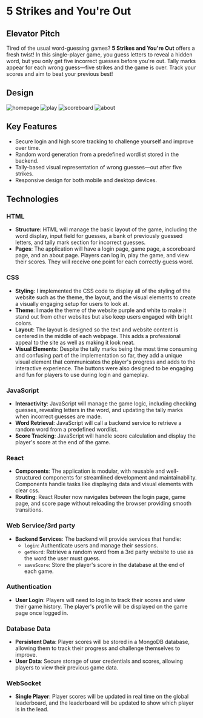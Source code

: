 # 5 Strikes and You're Out

## Elevator Pitch
Tired of the usual word-guessing games? **5 Strikes and You're Out** offers a fresh twist! In this single-player game, you guess letters to reveal a hidden word, but you only get five incorrect guesses before you're out. Tally marks appear for each wrong guess—five strikes and the game is over. Track your scores and aim to beat your previous best!

## Design
![homepage](https://github.com/user-attachments/assets/14978670-3b62-45b4-a971-e194c17e692a)
![play](https://github.com/user-attachments/assets/653d341c-7fa7-4fe4-8e1a-652fd874f418)
![scoreboard](https://github.com/user-attachments/assets/c3c1c4d0-63c1-4a9e-b9e4-8a8b201ddd1d)
![about](https://github.com/user-attachments/assets/cd5bd1be-8fe8-4926-9545-cf3300b27caf)

## Key Features
- Secure login and high score tracking to challenge yourself and improve over time. 
- Random word generation from a predefined wordlist stored in the backend.
- Tally-based visual representation of wrong guesses—out after five strikes.
- Responsive design for both mobile and desktop devices.

## Technologies

### HTML
- **Structure**: HTML will manage the basic layout of the game, including the word display, input field for guesses, a bank of previously guessed letters, and tally mark section for incorrect guesses.
- **Pages**: The application will have a login page, game page, a scoreboard page, and an about page. Players can log in, play the game, and view their scores. They will receive one point for each correctly guess word. 

### CSS
- **Styling**: I implemented the CSS code to display all of the styling of the website such as the theme, the layout, and the visual elements to create a visually engaging setup for users to look at.
- **Theme**: I made the theme of the website purple and white to make it stand out from other websites but also keep users engaged with bright colors.
- **Layout**: The layout is designed so the text and website content is centered in the middle of each webpage. This adds a professional appeal to the site as well as making it look neat.
- **Visual Elements**: Despite the tally marks being the most time consuming and confusing part of the implementation so far, they add a unique visual element that communicates the player's progress and adds to the interactive experience. The buttons were also designed to be engaging and fun for players to use during login and gameplay.

### JavaScript
- **Interactivity**: JavaScript will manage the game logic, including checking guesses, revealing letters in the word, and updating the tally marks when incorrect guesses are made.
- **Word Retrieval**: JavaScript will call a backend service to retrieve a random word from a predefined wordlist.
- **Score Tracking**: JavaScript will handle score calculation and display the player's score at the end of the game.

### React
- **Components**: The application is modular, with reusable and well-structured components for streamlined development and maintainability. Components handle tasks like displaying data and visual elements with clear css.
- **Routing**: React Router now navigates between the login page, game page, and score page without reloading the browser providing smooth transitions.

### Web Service/3rd party
- **Backend Services**: The backend will provide services that handle:
  - `login`: Authenticate users and manage their sessions.
  - `getWord`: Retrieve a random word from a 3rd party website to use as the word the user must guess.
  - `saveScore`: Store the player's score in the database at the end of each game.

### Authentication
- **User Login**: Players will need to log in to track their scores and view their game history. The player's profile will be displayed on the game page once logged in.

### Database Data
- **Persistent Data**: Player scores will be stored in a MongoDB database, allowing them to track their progress and challenge themselves to improve.
- **User Data**: Secure storage of user credentials and scores, allowing players to view their previous game data.

### WebSocket
- **Single Player**: Player scores will be updated in real time on the global leaderboard, and the leaderboard will be updated to show which player is in the lead.
